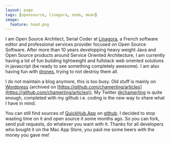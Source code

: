 ```yaml
---
layout: page
tags: [opensource, linagora, node, mean]
image:
  feature: head.png
---
```


I am Open Source Architect, Serial Coder at [Linagora](http://linagora.com), a French software editor and professional services provider focused on Open Source Software.
After more than 10 years developping heavy weight Java and Open Source products around Service Oriented Architecture, I am currently having a lot of fun building lightweight and fullstack web oriented solutions in javascript (be ready to see something completely awesome). I am also having fun with [drones](http://chamerling.github.io/slides/content/rmll14-fr/index.html), trying to not destroy them all.

I do not maintain a blog anymore, this is too busy. Old stuff is mainly on [Wordpress](http://chamerling.wordpress.com) (archived on [https://github.com/chamerling/articles](https://github.com/chamerling/articles)). My Twitter [@chamerling](http://twitter.com/chamerling) is quite enough, completed with my github i.e. coding is the new way to share what I have in mind.

You can still find sources of [QuickHub.App](http://quickhubapp.com/) on [github](https://github.com/chamerling/QuickHubApp). I decided to stop wasting time on it and open source it some months ago. So you can fork, send pull requests, do whatever you want with it. Thanks for all developers who bought it on the Mac App Store, you paid me some beers with the money you gave me!

